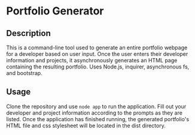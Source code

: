 # Portfolio Generator

## Description
This is a command-line tool used to generate an entire portfolio webpage for a developer based on user input. Once the user enters their developer information and projects, it asynchronously generates an HTML page containing the resulting portfolio. Uses Node.js, inquirer, asynchronous fs, and bootstrap.

## Usage
Clone the repository and use ``` node app ``` to run the application. Fill out your developer and project information according to the prompts as they are listed. Once the application has finished running, the generated portfolio's HTML file and css stylesheet will be located in the dist directory.